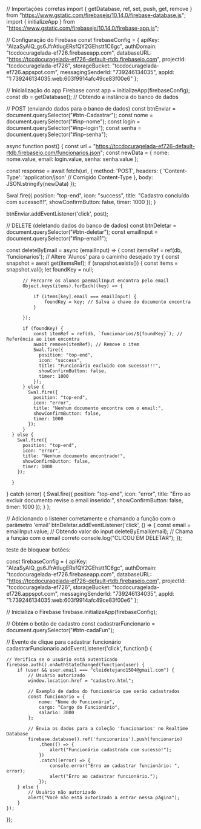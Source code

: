 // Importações corretas
import { getDatabase, ref, set, push, get, remove } from "https://www.gstatic.com/firebasejs/10.14.0/firebase-database.js";
import { initializeApp } from "https://www.gstatic.com/firebasejs/10.14.0/firebase-app.js";

// Configuração do Firebase
const firebaseConfig = {
  apiKey: "AIzaSyAIQ_gs6JfrAtIugERsfQY2GEhstt1C6gc",
  authDomain: "tccdocuragelada-ef726.firebaseapp.com",
  databaseURL: "https://tccdocuragelada-ef726-default-rtdb.firebaseio.com",
  projectId: "tccdocuragelada-ef726",
  storageBucket: "tccdocuragelada-ef726.appspot.com",
  messagingSenderId: "739246134035",
  appId: "1:739246134035:web:603f9914afc49ce83f00e6"
};

// Inicialização do app Firebase
const app = initializeApp(firebaseConfig);
const db = getDatabase(); // Obtendo a instância do banco de dados

// POST (enviando dados para o banco de dados)
const btnEnviar = document.querySelector("#btn-Cadastrar");
const nome = document.querySelector("#inp-nome");
const login = document.querySelector("#inp-login");
const senha = document.querySelector("#inp-senha");

async function post() {
  const url = "https://tccdocuragelada-ef726-default-rtdb.firebaseio.com/funcionarios.json";
  const newData = {
    nome: nome.value, 
    email: login.value,
    senha: senha.value
  };

  const response = await fetch(url, {
    method: 'POST',
    headers: {
      'Content-Type': 'application/json'  // Corrigido Content-Type
    },
    body: JSON.stringify(newData)
  });

  Swal.fire({
    position: "top-end",
    icon: "success",
    title: "Cadastro concluído com sucesso!!!",
    showConfirmButton: false,
    timer: 1000
  });
}

btnEnviar.addEventListener('click', post);

// DELETE (deletando dados do banco de dados)
const btnDeletar = document.querySelector("#btn-deletar");
const emailInput = document.querySelector("#inp-email1");

const deleteByEmail = async (emailInput) => {
  const itemsRef = ref(db, 'funcionarios'); // Altere 'Alunos' para o caminho desejado
  try {
      const snapshot = await get(itemsRef);
      if (snapshot.exists()) {
          const items = snapshot.val();
          let foundKey = null;

          // Percorre os alunos paemailInput encontra pelo email
          Object.keys(items).forEach((key) => {

              if (items[key].email === emailInput) {
                  foundKey = key; // Salva a chave do documento encontra
              }

          });

          if (foundKey) {
              const itemRef = ref(db, `funcionarios/${foundKey}`); // Referência ao item encontra
              await remove(itemRef); // Remove o item
              Swal.fire({
                position: "top-end",
                icon: "success",
                title: "Funcionário excluido com sucesso!!!",
                showConfirmButton: false,
                timer: 1000
              });
          } else {
            Swal.fire({
              position: "top-end",
              icon: "error",
              title: "Nenhum documento encontra com o email:",
              showConfirmButton: false,
              timer: 1000
            });
          }
      } else {
        Swal.fire({
          position: "top-end",
          icon: "error",
          title: "Nenhum documento encontrado!",
          showConfirmButton: false,
          timer: 1000
        });
    
      }
  } catch (error) {
    Swal.fire({
      position: "top-end",
      icon: "error",
      title: "Erro ao excluir documento revise o email inserido:",
      showConfirmButton: false,
      timer: 1000
    });
  }
};




// Adicionando o listener corretamente e chamando a função com o parâmetro 'email'
btnDeletar.addEventListener('click', () => {
  const email = emailInput.value; // Obtendo valor do input
  deleteByEmail(email); // Chama a função com o email correto
  console.log("CLICOU EM DELETAR");
});















teste de bloquear botões:

const firebaseConfig = {
    apiKey: "AIzaSyAIQ_gs6JfrAtIugERsfQY2GEhstt1C6gc",
    authDomain: "tccdocuragelada-ef726.firebaseapp.com",
    databaseURL: "https://tccdocuragelada-ef726-default-rtdb.firebaseio.com",
    projectId: "tccdocuragelada-ef726",
    storageBucket: "tccdocuragelada-ef726.appspot.com",
    messagingSenderId: "739246134035",
    appId: "1:739246134035:web:603f9914afc49ce83f00e6"
};

// Inicializa o Firebase
firebase.initializeApp(firebaseConfig);

// Obtém o botão de cadastro
const cadastrarFuncionario = document.querySelector("#btn-cadaFun");

// Evento de clique para cadastrar funcionário
cadastrarFuncionario.addEventListener('click', function() {

    // Verifica se o usuário está autenticado
    firebase.auth().onAuthStateChanged(function(user) {
        if (user && user.email === "cleidetejano1504@gmail.com") {
            // Usuário autorizado
            window.location.href = "cadastro.html";

            // Exemplo de dados do funcionário que serão cadastrados
            const funcionario = {
                nome: "Nome do Funcionário",
                cargo: "Cargo do Funcionário",
                salario: 3000
            };

            // Envia os dados para a coleção 'funcionarios' no Realtime Database
            firebase.database().ref('funcionarios').push(funcionario)
                .then(() => {
                    alert("Funcionário cadastrado com sucesso!");
                })
                .catch((error) => {
                    console.error("Erro ao cadastrar funcionário: ", error);
                    alert("Erro ao cadastrar funcionário.");
                });
        } else {
            // Usuário não autorizado
            alert("Você não está autorizado a entrar nessa página");
        }
    });
});

  